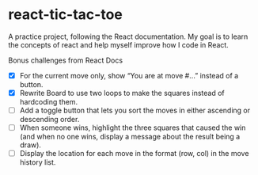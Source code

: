 # react-tic-tac-toe
A practice project, following the React documentation. My goal is to learn the concepts of react and help myself improve how I code in React.

Bonus challenges from React Docs

- [x] For the current move only, show “You are at move #…” instead of a button.
- [x] Rewrite Board to use two loops to make the squares instead of hardcoding them.
- [ ] Add a toggle button that lets you sort the moves in either ascending or descending order.
- [ ] When someone wins, highlight the three squares that caused the win (and when no one wins, display a message about the result being a draw).
- [ ] Display the location for each move in the format (row, col) in the move history list.
